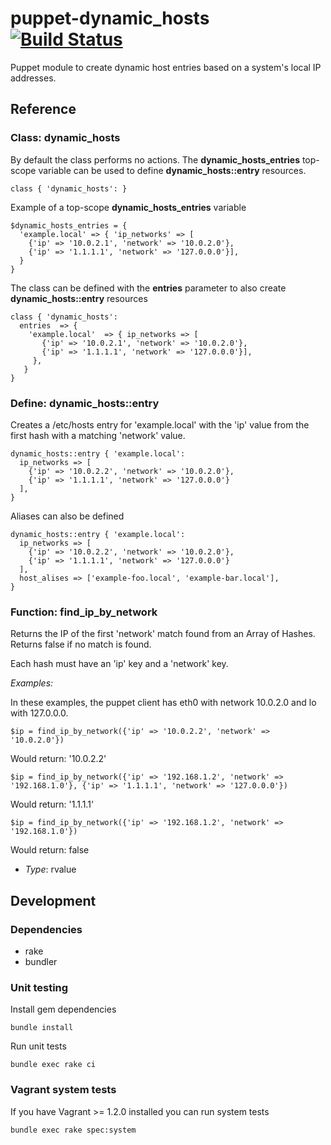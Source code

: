 # puppet-dynamic_hosts [![Build Status](https://travis-ci.org/treydock/puppet-dynamic_hosts.png)](https://travis-ci.org/treydock/puppet-dynamic_hosts)

Puppet module to create dynamic host entries based on a system's local IP addresses.

## Reference

### Class: dynamic_hosts

By default the class performs no actions.  The **dynamic\_hosts\_entries** top-scope variable can be used to define **dynamic_hosts::entry** resources.

    class { 'dynamic_hosts': }
  
Example of a top-scope **dynamic\_hosts\_entries** variable

    $dynamic_hosts_entries = {
      'example.local' => { 'ip_networks' => [
        {'ip' => '10.0.2.1', 'network' => '10.0.2.0'},
        {'ip' => '1.1.1.1', 'network' => '127.0.0.0'}],
      }
    }

The class can be defined with the **entries** parameter to also create **dynamic_hosts::entry** resources

    class { 'dynamic_hosts':
      entries  => {
        'example.local'  => { ip_networks => [
           {'ip' => '10.0.2.1', 'network' => '10.0.2.0'},
           {'ip' => '1.1.1.1', 'network' => '127.0.0.0'}],
         },
       }
    }


### Define: dynamic_hosts::entry

Creates a /etc/hosts entry for 'example.local' with the 'ip' value from the first hash with a matching 'network' value.

    dynamic_hosts::entry { 'example.local':
      ip_networks => [
        {'ip' => '10.0.2.2', 'network' => '10.0.2.0'},
        {'ip' => '1.1.1.1', 'network' => '127.0.0.0'}
      ],
    }

Aliases can also be defined

    dynamic_hosts::entry { 'example.local':
      ip_networks => [
        {'ip' => '10.0.2.2', 'network' => '10.0.2.0'},
        {'ip' => '1.1.1.1', 'network' => '127.0.0.0'}
      ],
      host_alises => ['example-foo.local', 'example-bar.local'],
    }
  
### Function: find\_ip\_by_network

Returns the IP of the first 'network' match found from an Array of Hashes.  Returns false if no match is found.

Each hash must have an 'ip' key and a 'network' key.

*Examples:*

In these examples, the puppet client has eth0 with network 10.0.2.0 and lo with 127.0.0.0.

    $ip = find_ip_by_network({'ip' => '10.0.2.2', 'network' => '10.0.2.0'})

Would return: '10.0.2.2'

    $ip = find_ip_by_network({'ip' => '192.168.1.2', 'network' => '192.168.1.0'}, {'ip' => '1.1.1.1', 'network' => '127.0.0.0'})

Would return: '1.1.1.1'

    $ip = find_ip_by_network({'ip' => '192.168.1.2', 'network' => '192.168.1.0'})

Would return: false

- *Type*: rvalue

## Development

### Dependencies

* rake
* bundler

### Unit testing

Install gem dependencies

    bundle install

Run unit tests

    bundle exec rake ci

### Vagrant system tests

If you have Vagrant >= 1.2.0 installed you can run system tests

    bundle exec rake spec:system
